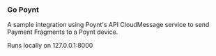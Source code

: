### Go Poynt

A sample integration using Poynt's API CloudMessage service to send Payment 
Fragments to a Poynt device.

Runs locally on 127.0.0.1:8000
